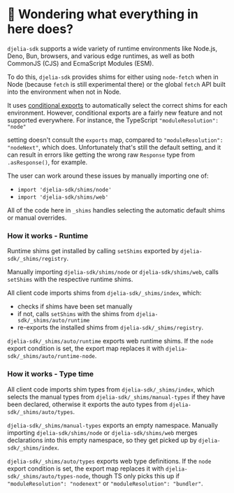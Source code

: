 # 👋 Wondering what everything in here does?

`djelia-sdk` supports a wide variety of runtime environments like Node.js, Deno, Bun, browsers, and various
edge runtimes, as well as both CommonJS (CJS) and EcmaScript Modules (ESM).

To do this, `djelia-sdk` provides shims for either using `node-fetch` when in Node (because `fetch` is still experimental there) or the global `fetch` API built into the environment when not in Node.

It uses [conditional exports](https://nodejs.org/api/packages.html#conditional-exports) to
automatically select the correct shims for each environment. However, conditional exports are a fairly new
feature and not supported everywhere. For instance, the TypeScript `"moduleResolution": "node"`

setting doesn't consult the `exports` map, compared to `"moduleResolution": "nodeNext"`, which does.
Unfortunately that's still the default setting, and it can result in errors like
getting the wrong raw `Response` type from `.asResponse()`, for example.

The user can work around these issues by manually importing one of:

- `import 'djelia-sdk/shims/node'`
- `import 'djelia-sdk/shims/web'`

All of the code here in `_shims` handles selecting the automatic default shims or manual overrides.

### How it works - Runtime

Runtime shims get installed by calling `setShims` exported by `djelia-sdk/_shims/registry`.

Manually importing `djelia-sdk/shims/node` or `djelia-sdk/shims/web`, calls `setShims` with the respective runtime shims.

All client code imports shims from `djelia-sdk/_shims/index`, which:

- checks if shims have been set manually
- if not, calls `setShims` with the shims from `djelia-sdk/_shims/auto/runtime`
- re-exports the installed shims from `djelia-sdk/_shims/registry`.

`djelia-sdk/_shims/auto/runtime` exports web runtime shims.
If the `node` export condition is set, the export map replaces it with `djelia-sdk/_shims/auto/runtime-node`.

### How it works - Type time

All client code imports shim types from `djelia-sdk/_shims/index`, which selects the manual types from `djelia-sdk/_shims/manual-types` if they have been declared, otherwise it exports the auto types from `djelia-sdk/_shims/auto/types`.

`djelia-sdk/_shims/manual-types` exports an empty namespace.
Manually importing `djelia-sdk/shims/node` or `djelia-sdk/shims/web` merges declarations into this empty namespace, so they get picked up by `djelia-sdk/_shims/index`.

`djelia-sdk/_shims/auto/types` exports web type definitions.
If the `node` export condition is set, the export map replaces it with `djelia-sdk/_shims/auto/types-node`, though TS only picks this up if `"moduleResolution": "nodenext"` or `"moduleResolution": "bundler"`.
